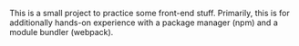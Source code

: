 This is a small project to practice some front-end stuff. Primarily, this is for additionally hands-on experience with a package manager (npm) and a module bundler (webpack).
